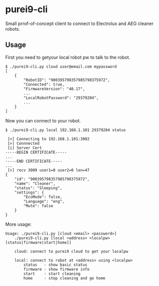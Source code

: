purei9-cli
==========

Small prrof-of-concept client to connect to Electrolux and AEG cleaner robots.

Usage
-----

First you need to getyour local robot pw to talk to the robot.

	$ ./purei9-cli.py cloud user@email.com mypassword
	[
		{
			"RobotID": "900395798357985798375972",
			"Connected": true,
			"FirmwareVersion": "40.17",
			...
			"LocalRobotPassword": "29379204",
			...
		}
	]
	
Now you can connect to your robot.

	$ ./purei9-cli.py local 192.168.1.101 29379204 status
	
	 [<] Connecting to 192.168.1.101:3002
	 [>] Connnected
	 [i] Server Cert
	-----BEGIN CERTIFICATE-----
	...
	-----END CERTIFICATE-----
	...
	 [>] recv 3009 user1=0 user2=0 len=47
	{
		"id": "900395798357985798375972",
		"name": "Cleaner",
		"status": "Sleeping",
		"settings": {
			"EcoMode": false,
			"Language": "eng",
			"Mute": false
		}
	}

More usage:

	Usage: ./purei9-cli.py [cloud <email> <password>]
		./purei9-cli.py [local <address> <localpw> [status|firmware|start|home]]

		cloud: connect to purei9 cloud to get your localpw

		local: connect to robot at <address> using <localpw>
			status   - show basic status
			firmware - show firmware info
			start    - start cleaning
			home     - stop cleaning and go home

